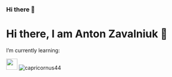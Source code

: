 ### Hi there 👋

<!--
**capricornus44/capricornus44** is a ✨ _special_ ✨ repository because its `README.md` (this file) appears on your GitHub profile.

Here are some ideas to get you started:

- 🔭 I’m currently working on ...
- 🌱 I’m currently learning ...
- 👯 I’m looking to collaborate on ...
- 🤔 I’m looking for help with ...
- 💬 Ask me about ...
- 📫 How to reach me: ...
- 😄 Pronouns: ...
- ⚡ Fun fact: ...
-->

<h1 aligh="center">Hi there, I am Anton Zavalniuk 👋</h1>

I’m currently learning:

<img src="https://cdn.jsdelivr.net/npm/simple-icons@3.0.1/icons/html5.svg" height="30" width="30" fill="tomato">

<img src="https://github-readme-stats.vercel.app/api?username=capricornus44&show_icon=true" alt="capricornus44">
